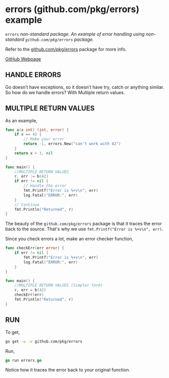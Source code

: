 # errors (github.com/pkg/errors) example

`errors` _non-standard package. An example of
error handling using non-standard `github.com/pkg/errors` package._

Refer to the
[github.com/pkg/errors](https://github.com/pkg/errors)
package for more info.

[GitHub Webpage](https://jeffdecola.github.io/my-go-examples/)

## HANDLE ERRORS

Go doesn’t have exceptions, so it doesn’t have try, catch or anything similar.
So how do we handle errors? With Multiple return values.

## MULTIPLE RETURN VALUES

As an example,

```go
func a(x int) (int, error) {
    if x == 42 {
        // Make your error
        return -1, errors.New("can't work with 42")
    }
    return x + 3, nil
}

func main() {
    //MULTIPLE RETURN VALUES
    r, err := b(42)
    if err != nil {
        // Handle the error
        fmt.Printf("Error is %+v\n", err)
        log.Fatal("ERROR:", err)
    }
    // Continue
    fmt.Println("Returned", r)
}
```

The beauty of the `github.com/pkg/errors` package is that it
traces the error back to the source. That's why we use
`fmt.Printf("Error is %+v\n", err)`.

Since you check errors a lot, make an error checker function,

```go
func checkErr(err error) {
    if err != nil {
        fmt.Printf("Error is %+v\n", err)
        log.Fatal("ERROR:", err)
    }
}

func main() {
    //MULTIPLE RETURN VALUES (Simpler form)
    r, err = b(42)
    checkErr(err)
    fmt.Println("Returned", r)
}
```

## RUN

To get,

```bash
go get -u -v github.com/pkg/errors
```

Run,

```go
go run errors.go
```

Notice how it traces the error back to your original function.
